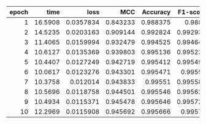 |   epoch |    time |      loss |      MCC |   Accuracy |   F1-score |
|--------:|--------:|----------:|---------:|-----------:|-----------:|
|       1 | 16.5908 | 0.0357834 | 0.843233 |   0.988375 |   0.9882   |
|       2 | 14.5235 | 0.0203163 | 0.909144 |   0.992824 |   0.992933 |
|       3 | 11.4065 | 0.0159994 | 0.932479 |   0.994525 |   0.994648 |
|       4 | 10.6127 | 0.0135369 | 0.939803 |   0.995136 |   0.995238 |
|       5 | 10.4407 | 0.0127249 | 0.942719 |   0.995412 |   0.995496 |
|       6 | 10.0617 | 0.0123276 | 0.943301 |   0.995471 |   0.99555  |
|       7 | 10.3758 | 0.012014  | 0.943833 |   0.99551  |   0.995589 |
|       8 | 10.5696 | 0.0118758 | 0.944501 |   0.995546 |   0.995629 |
|       9 | 10.4934 | 0.0115371 | 0.945478 |   0.995646 |   0.995721 |
|      10 | 12.2969 | 0.0115908 | 0.945692 |   0.995666 |   0.99574  |